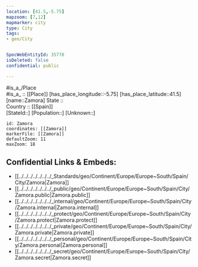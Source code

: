 ```yaml
---
location: [41.5,-5.75] 
mapzoom: [7,12] 
mapmarker: city 
type: City
tags:
- geo/City


SpocWebEntityId: 35778
isDeleted: false
confidential: public

---
```

#is_a_/Place  
#is_a_ :: [[Place]] 
[has_place_longitude::-5.75] 
[has_place_latitude::41.5] 
[name::Zamora] 
State ::  
Country :: [[Spain]]  
[StateId::] 
[Population::] 
[Unknown::] 


```leaflet
id: Zamora
coordinates: [[Zamora]] 
markerFile: [[Zamora]] 
defaultZoom: 11 
maxZoom: 18
```


## Confidential Links & Embeds: 
- [[../../../../../../../_Standards/geo/Continent/Europe/Europe~South/Spain/City/Zamora|Zamora]] 
- [[../../../../../../../_public/geo/Continent/Europe/Europe~South/Spain/City/Zamora.public|Zamora.public]] 
- [[../../../../../../../_internal/geo/Continent/Europe/Europe~South/Spain/City/Zamora.internal|Zamora.internal]] 
- [[../../../../../../../_protect/geo/Continent/Europe/Europe~South/Spain/City/Zamora.protect|Zamora.protect]] 
- [[../../../../../../../_private/geo/Continent/Europe/Europe~South/Spain/City/Zamora.private|Zamora.private]] 
- [[../../../../../../../_personal/geo/Continent/Europe/Europe~South/Spain/City/Zamora.personal|Zamora.personal]] 
- [[../../../../../../../_secret/geo/Continent/Europe/Europe~South/Spain/City/Zamora.secret|Zamora.secret]] 
